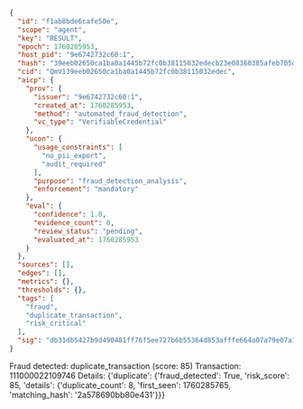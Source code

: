 ```json
{
  "id": "f1ab8bde6cafe50e",
  "scope": "agent",
  "key": "RESULT",
  "epoch": 1760285953,
  "host_pid": "9e6742732c60:1",
  "hash": "39eeb02650ca1ba0a1445b72fc0b38115032edecb23e08360385afeb705d4028",
  "cid": "QmV139eeb02650ca1ba0a1445b72fc0b38115032edec",
  "aicp": {
    "prov": {
      "issuer": "9e6742732c60:1",
      "created_at": 1760285953,
      "method": "automated_fraud_detection",
      "vc_type": "VerifiableCredential"
    },
    "ucon": {
      "usage_constraints": [
        "no_pii_export",
        "audit_required"
      ],
      "purpose": "fraud_detection_analysis",
      "enforcement": "mandatory"
    },
    "eval": {
      "confidence": 1.0,
      "evidence_count": 0,
      "review_status": "pending",
      "evaluated_at": 1760285953
    }
  },
  "sources": [],
  "edges": [],
  "metrics": {},
  "thresholds": {},
  "tags": [
    "fraud",
    "duplicate_transaction",
    "risk_critical"
  ],
  "sig": "db31db5427b9d490481ff76f5ee727b6b55364d853afffe664a07a79e07a1b77"
}
```

Fraud detected: duplicate_transaction (score: 85)
Transaction: 111000022109746
Details: {'duplicate': {'fraud_detected': True, 'risk_score': 85, 'details': {'duplicate_count': 8, 'first_seen': 1760285765, 'matching_hash': '2a578690bb80e431'}}}